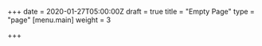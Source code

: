 +++
date = 2020-01-27T05:00:00Z
draft = true
title = "Empty Page"
type = "page"
[menu.main]
weight = 3

+++
